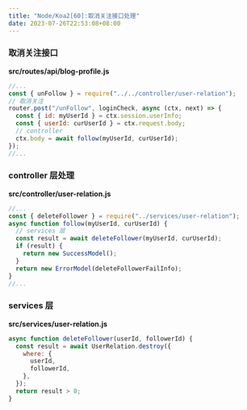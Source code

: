 ```yaml
---
title: "Node/Koa2[60]:取消关注接口处理"
date: 2023-07-26T22:53:08+08:00
---
```


### 取消关注接口

**src/routes/api/blog-profile.js**

```js
//...
const { unFollow } = require("../../controller/user-relation");
// 取消关注
router.post("/unFollow", loginCheck, async (ctx, next) => {
  const { id: myUserId } = ctx.session.userInfo;
  const { userId: curUserId } = ctx.request.body;
  // controller
  ctx.body = await follow(myUserId, curUserId);
});
//...
```

### controller 层处理

**src/controller/user-relation.js**

```js
//...
const { deleteFollower } = require("../services/user-relation");
async function follow(myUserId, curUserId) {
  // services 层
  const result = await deleteFollower(myUserId, curUserId);
  if (result) {
    return new SuccessModel();
  }
  return new ErrorModel(deleteFollowerFailInfo);
}
//...
```

### services 层

**src/services/user-relation.js**

```js
async function deleteFollower(userId, followerId) {
  const result = await UserRelation.destroy({
    where: {
      userId,
      followerId,
    },
  });
  return result > 0;
}
```
